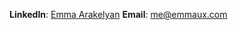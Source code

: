 **LinkedIn**: <a href="https://www.linkedin.com/in/arakelemma/">Emma Arakelyan</a>
**Email**: <a href="mailto:me@emmaux.com">me@emmaux.com</a>

